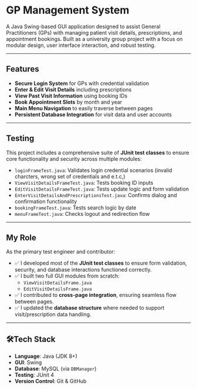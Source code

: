 # GP Management System

A Java Swing-based GUI application designed to assist General Practitioners (GPs) with managing patient visit details, prescriptions, and appointment bookings. Built as a university group project with a focus on modular design, user interface interaction, and robust testing.

---

## Features

- **Secure Login System**  for GPs with credential validation
- **Enter & Edit Visit Details** including prescriptions
- **View Past Visit Information** using booking IDs
- **Book Appointment Slots** by month and year
- **Main Menu Navigation** to easily traverse between pages
- **Persistent Database Integration** for visit data and user accounts

---

## Testing

This project includes a comprehensive suite of **JUnit test classes** to ensure core functionality and security across multiple modules:

- `loginFrameTest.java`: Validates login credential scenarios (invalid charcters, wrong set of credentials and e.t.c,)
- `ViewVisitDetailsFrameTest.java`: Tests booking ID inputs 
- `EditVisitDetailsFrameTest.java`: Tests update logic and form validation
- `EnterVisitDetailsAndPrescriptionsTest.java`: Confirms dialog and confirmation functionality
- `bookingFrameTest.java`: Tests search logic by date
- `menuFrameTest.java`: Checks logout and redirection flow

---

## My Role

As the primary test engineer and contributor:

- ✅ I developed most of the **JUnit test classes** to ensure form validation, security, and database interactions functioned correctly.
- ✅ I built two full GUI modules from scratch:
  - `ViewVisitDetailsFrame.java`
  - `EditVisitDetailsFrame.java`
- ✅ I contributed to **cross-page integration**, ensuring seamless flow between pages.
- ✅ I updated the **database structure** where needed to support visit/prescription data handling.

---

## 🛠Tech Stack

- **Language**: Java (JDK 8+)
- **GUI**: Swing
- **Database**: MySQL (via `DBManager`)
- **Testing**: JUnit 4
- **Version Control**: Git & GitHub
